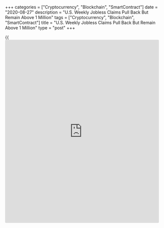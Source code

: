 +++
categories = ["Cryptocurrency", "Blockchain", "SmartContract"]
date = "2020-08-27"
description = "U.S. Weekly Jobless Claims Pull Back But Remain Above 1 Million"
tags = ["Cryptocurrency", "Blockchain", "SmartContract"]
title = "U.S. Weekly Jobless Claims Pull Back But Remain Above 1 Million"
type = "post"
+++

{{<iframe id="large-banner" src="https://www.bounty.group/#slide=17.0" width="100%" height="600" scrolling="no" style="border: 0px solid rgb(216, 221, 230); border-radius: 3px;">}}

After reporting an unexpected increase in first-time claims for U.S.
unemployment benefits in the previous week, the Labor Department
released a report on Thursday showing initial jobless claims pulled back
in the week ended August 22nd.

The report said initial jobless claims dropped to 1.006 million, a
decrease of 98,000 from the previous week's revised level of 1.104
million.

Economists had expected jobless claims to decline to 1.000 million from
the 1.106 million originally reported for the previous week.

With jobless claims stuck above 1 million, Nancy Vanden Houten, Lead
U.S. Economist at Oxford Economics said, "The data show that layoffs
remain widespread and underscore that a full recovery in the labor
market won't occur until the [coronavirus][1] is well under control."

The Labor Department said the less volatile four-week moving average
also fell to 1,068,000, a decrease of 107,250 from the previous week's
revised average of 1,175,250.

Continuing claims, a reading on the number of people receiving ongoing
unemployment assistance, also tumbled by 223,000 to 14.535 million in
the week ended August 15th.

The four-week moving average of continuing claims plunged to 15,215,750,
a decrease of 604,000 from the previous week's revised average of
15,819,750.

Next Friday, the Labor Department is scheduled to release its more
closely watched monthly report on the employment situation.

Economists currently expect employment to jump by 1.550 million jobs in
August after surging up by 1.763 million jobs in July. The unemployment
rate is expected to dip to 9.9 percent from 10.2 percent.

For comments and feedback [contact](https://www.playgroundfx.com/contact/): editorial@rtt[news](https://www.letsplayfx.com/blog/forex-news-website/).com

[Economic News][2]

 **What parts of the world are seeing the best (and worst) economic
performances lately? Click[here][3] to check out our [Econ Scorecard][3]
and find out! See up-to-the-moment [ranking](https://www.playgroundfx.com/blog/crypto-exchange-ranking/)s for the best and worst
performers in [GDP][4], [unemployment rate][5], [inflation][6] and much
more.**

   1. www.rtt[news](https://www.letsplayfx.com/blog/forex-news-website/).com/list/coronavirus.aspx
   2. www.rtt[news](https://www.letsplayfx.com/blog/forex-news-website/).com/Content/EconomicNews.aspx
   3. www.rtt[news](https://www.letsplayfx.com/blog/forex-news-website/).com/economic-scorecard/world-rank/retail-sales/highest-performance.aspx
   4. www.rtt[news](https://www.letsplayfx.com/blog/forex-news-website/).com/economic-scorecard/world-rank/GDP/highest-performance.aspx
   5. www.rtt[news](https://www.letsplayfx.com/blog/forex-news-website/).com/economic-scorecard/world-rank/unemployment-rate/lowest-performance.aspx
   6. www.rtt[news](https://www.letsplayfx.com/blog/forex-news-website/).com/economic-scorecard/world-rank/CPI/highest-performance.aspx